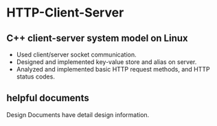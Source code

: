 # HTTP-Client-Server
## C++ client-server system model on Linux
- Used client/server socket communication.
- Designed and implemented key-value store and alias on server.
- Analyzed and implemented basic HTTP request methods, and HTTP status codes.

## helpful documents
Design Documents have detail design information.
